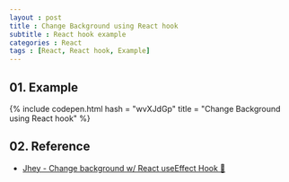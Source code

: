 ```yaml
---
layout : post
title : Change Background using React hook
subtitle : React hook example
categories : React
tags : [React, React hook, Example]
---
```


## 01. Example

{% include codepen.html hash = "wvXJdGp" title = "Change Background using React hook" %}

## 02. Reference

- [Jhey - Change background w/ React useEffect Hook 🎨](https://codepen.io/jh3y/pen/NeLrxr)